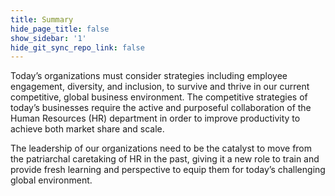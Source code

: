 ```yaml
---
title: Summary
hide_page_title: false
show_sidebar: '1'
hide_git_sync_repo_link: false
---
```



Today’s organizations must consider strategies including employee engagement, diversity, and inclusion, to survive and thrive in our current competitive, global business environment.  The competitive strategies of today’s businesses require the active and purposeful collaboration of the Human Resources (HR) department in order to improve productivity to achieve both market share and scale.  

The leadership of our organizations need to be the catalyst to move from the patriarchal caretaking of HR in the past, giving it a new role to train and provide fresh learning and perspective to equip them for today’s challenging global environment.

